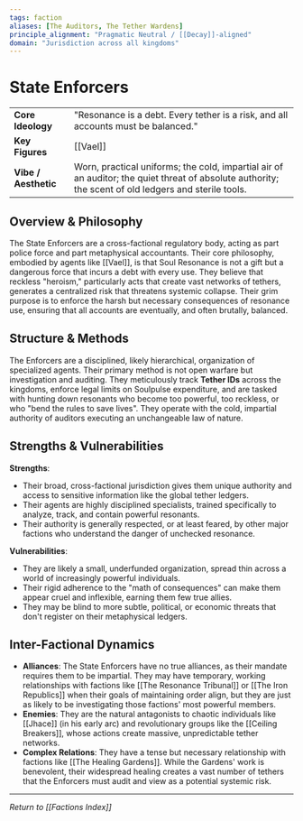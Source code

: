 ```yaml
---
tags: faction
aliases: [The Auditors, The Tether Wardens]
principle_alignment: "Pragmatic Neutral / [[Decay]]-aligned"
domain: "Jurisdiction across all kingdoms"
---
```


# State Enforcers

| | |
|---|---|
| **Core Ideology** | "Resonance is a debt. Every tether is a risk, and all accounts must be balanced." |
| **Key Figures** | [[Vael]] |
| **Vibe / Aesthetic** | Worn, practical uniforms; the cold, impartial air of an auditor; the quiet threat of absolute authority; the scent of old ledgers and sterile tools. |

## Overview & Philosophy
The State Enforcers are a cross-factional regulatory body, acting as part police force and part metaphysical accountants. Their core philosophy, embodied by agents like [[Vael]], is that Soul Resonance is not a gift but a dangerous force that incurs a debt with every use. They believe that reckless "heroism," particularly acts that create vast networks of tethers, generates a centralized risk that threatens systemic collapse. Their grim purpose is to enforce the harsh but necessary consequences of resonance use, ensuring that all accounts are eventually, and often brutally, balanced.

## Structure & Methods
The Enforcers are a disciplined, likely hierarchical, organization of specialized agents. Their primary method is not open warfare but investigation and auditing. They meticulously track **Tether IDs** across the kingdoms, enforce legal limits on Soulpulse expenditure, and are tasked with hunting down resonants who become too powerful, too reckless, or who "bend the rules to save lives". They operate with the cold, impartial authority of auditors executing an unchangeable law of nature.

## Strengths & Vulnerabilities
**Strengths**:
* Their broad, cross-factional jurisdiction gives them unique authority and access to sensitive information like the global tether ledgers.
* Their agents are highly disciplined specialists, trained specifically to analyze, track, and contain powerful resonants.
* Their authority is generally respected, or at least feared, by other major factions who understand the danger of unchecked resonance.

**Vulnerabilities**:
* They are likely a small, underfunded organization, spread thin across a world of increasingly powerful individuals.
* Their rigid adherence to the "math of consequences" can make them appear cruel and inflexible, earning them few true allies.
* They may be blind to more subtle, political, or economic threats that don't register on their metaphysical ledgers.

## Inter-Factional Dynamics
- **Alliances**: The State Enforcers have no true alliances, as their mandate requires them to be impartial. They may have temporary, working relationships with factions like [[The Resonance Tribunal]] or [[The Iron Republics]] when their goals of maintaining order align, but they are just as likely to be investigating those factions' most powerful members.
- **Enemies**: They are the natural antagonists to chaotic individuals like [[Jhace]] (in his early arc) and revolutionary groups like the [[Ceiling Breakers]], whose actions create massive, unpredictable tether networks.
- **Complex Relations**: They have a tense but necessary relationship with factions like [[The Healing Gardens]]. While the Gardens' work is benevolent, their widespread healing creates a vast number of tethers that the Enforcers must audit and view as a potential systemic risk.

---
*Return to [[Factions Index]]*
